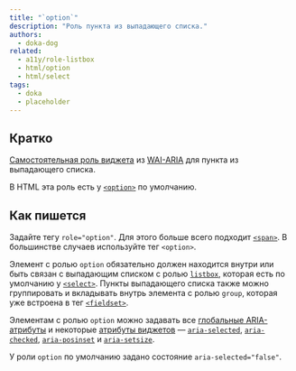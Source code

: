 ```yaml
---
title: "`option`"
description: "Роль пункта из выпадающего списка."
authors:
  - doka-dog
related:
  - a11y/role-listbox
  - html/option
  - html/select
tags:
  - doka
  - placeholder
---
```


## Кратко

[Самостоятельная роль виджета](/a11y/aria-roles/#roli-vidzhetov) из [WAI-ARIA](/a11y/aria-intro/#specifikaciya) для пункта из выпадающего списка.

В HTML эта роль есть у [`<option>`](/html/option/) по умолчанию.

## Как пишется

Задайте тегу `role="option"`. Для этого больше всего подходит [`<span>`](/html/span/). В большинстве случаев используйте тег `<option>`.

Элемент с ролью `option` обязательно должен находится внутри или быть связан с выпадающим списком с ролью [`listbox`](/a11y/role-listbox/), которая есть по умолчанию у [`<select>`](/html/select/). Пункты выпадающего списка также можно группировать и вкладывать внутрь элемента с ролью `group`, которая уже встроена в тег [`<fieldset>`](/html/fieldset/).

Элементам с ролью `option` можно задавать все [глобальные ARIA-атрибуты](/a11y/aria-attrs/#globalnye-atributy) и некоторые [атрибуты виджетов](/a11y/aria-attrs/#atributy-vidzhetov) — [`aria-selected`](/a11y/aria-selected/), [`aria-checked`](/a11y/aria-checked/), [`aria-posinset`](/a11y/aria-posinset/) и [`aria-setsize`](/a11y/aria-setsize/).

У роли `option` по умолчанию задано состояние `aria-selected="false"`.
